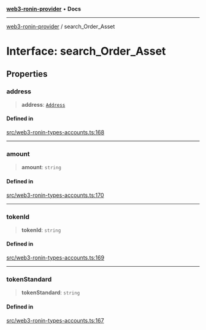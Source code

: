[**web3-ronin-provider**](../README.md) • **Docs**

***

[web3-ronin-provider](../globals.md) / search\_Order\_Asset

# Interface: search\_Order\_Asset

## Properties

### address

> **address**: [`Address`](Address.md)

#### Defined in

[src/web3-ronin-types-accounts.ts:168](https://github.com/chuacw/web3-ronin-provider/blob/3fc214e27766815592deb24c85c0a23477593bed/src/web3-ronin-types-accounts.ts#L168)

***

### amount

> **amount**: `string`

#### Defined in

[src/web3-ronin-types-accounts.ts:170](https://github.com/chuacw/web3-ronin-provider/blob/3fc214e27766815592deb24c85c0a23477593bed/src/web3-ronin-types-accounts.ts#L170)

***

### tokenId

> **tokenId**: `string`

#### Defined in

[src/web3-ronin-types-accounts.ts:169](https://github.com/chuacw/web3-ronin-provider/blob/3fc214e27766815592deb24c85c0a23477593bed/src/web3-ronin-types-accounts.ts#L169)

***

### tokenStandard

> **tokenStandard**: `string`

#### Defined in

[src/web3-ronin-types-accounts.ts:167](https://github.com/chuacw/web3-ronin-provider/blob/3fc214e27766815592deb24c85c0a23477593bed/src/web3-ronin-types-accounts.ts#L167)
